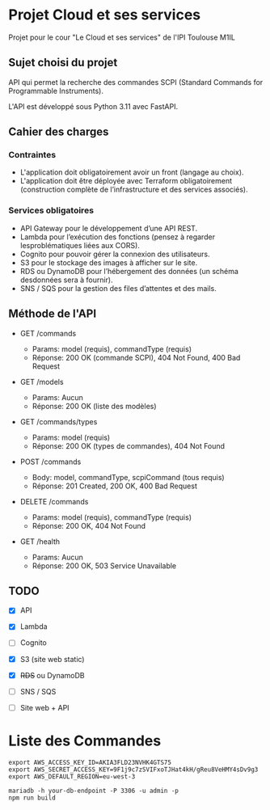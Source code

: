 # Projet Cloud et ses services

Projet pour le cour "Le Cloud et ses services" de l'IPI Toulouse M1IL

## Sujet choisi du projet

API qui permet la recherche des commandes SCPI (Standard Commands for Programmable Instruments).

L'API est développé sous Python 3.11 avec FastAPI.

## Cahier des charges

### Contraintes

- L'application doit obligatoirement avoir un front (langage au choix).
- L'application doit être déployée avec Terraform obligatoirement (construction complète de lʼinfrastructure et des services associés).

### Services obligatoires

- API Gateway pour le développement dʼune API REST.
- Lambda pour lʼexécution des fonctions (pensez à regarder lesproblématiques liées aux CORS).
- Cognito pour pouvoir gérer la connexion des utilisateurs.
- S3 pour le stockage des images à afficher sur le site.
- RDS ou DynamoDB pour lʼhébergement des données (un schéma desdonnées sera à fournir).
- SNS / SQS pour la gestion des files dʼattentes et des mails.

## Méthode de l'API

- GET /commands
    - Params: model (requis), commandType (requis)
    - Réponse: 200 OK (commande SCPI), 404 Not Found, 400 Bad Request
    
- GET /models
    - Params: Aucun
    - Réponse: 200 OK (liste des modèles)

- GET /commands/types
    - Params: model (requis)
    - Réponse: 200 OK (types de commandes), 404 Not Found

- POST /commands
    - Body: model, commandType, scpiCommand (tous requis)
    - Réponse: 201 Created, 200 OK, 400 Bad Request

- DELETE /commands
    - Params: model (requis), commandType (requis)
    - Réponse: 200 OK, 404 Not Found

- GET /health
    - Params: Aucun
    - Réponse: 200 OK, 503 Service Unavailable

## TODO

- [x] API
- [x] Lambda
- [ ] Cognito
- [x] S3 (site web static)
- [x] ~~RDS~~ ou DynamoDB
- [ ] SNS / SQS

- [ ] Site web + API

# Liste des Commandes

    export AWS_ACCESS_KEY_ID=AKIA3FLD23NVHK4GTS75
    export AWS_SECRET_ACCESS_KEY=9F1j9c7zSVIFxoTJHat4kH/gReu8VeHMY4sDv9g3
    export AWS_DEFAULT_REGION=eu-west-3

    mariadb -h your-db-endpoint -P 3306 -u admin -p
    npm run build